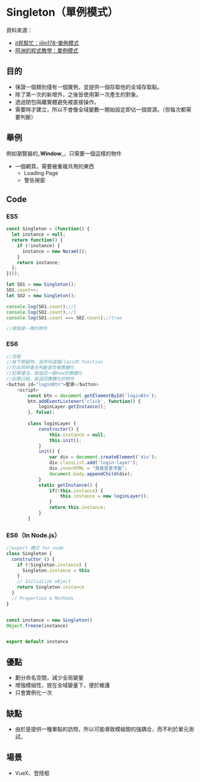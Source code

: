 # Singleton（單例模式）

資料來源：

* [it邦幫忙：jilin178-單例模式](https://ithelp.ithome.com.tw/articles/10202016) 
* [阿洲的程式教學：單例模式](http://monkeycoding.com/?p=969)

## 目的

* 保證一個類別僅有一個實例，並提供一個存取他的全域存取點。 
* 除了第一次的新增外，之後皆使用第一次產生的對象。 
* 透過閉包隔離實體避免被直接操作。 
* 需要時才建立，所以不會像全域變數一開始設定即佔一個資源。（但每次都需要判斷）

## 舉例

例如瀏覽器的_**Window**_，只需要一個這樣的物件

* 一個網頁，需要被重複共用的東西 
  * Loading Page 
  * 警告視窗

## Code

### ES5

```javascript
const Singleton = (function() {
  let instance = null;
  return function() {
    if (!instance) {
      instance = new Noraml();
    }
    return instance;
  };
})();

let SO1 = new Singleton();
SO1.count++;
let SO2 = new Singleton();

console.log(SO1.count);//1
console.log(SO2.count);//1
console.log(SO1.count === SO2.count);//true

//兩個是一樣的物件
```

### ES6



```javascript
//流程
//按下按鈕時，去呼叫這個class的 function
//於此同時會去判斷是否被實體化
//如果還沒，就返回一個new的實體化
//如果已經，就返回實體化的物件
<button id="loginBtn">登录</button>
    <script>
        const btn = document.getElementById('loginBtn');
        btn.addEventListener('click', function() {
            loginLayer.getInstance();
        }, false);
        
        class loginLayer {
            constructor() {
                this.instance = null;
                this.init();
            }
            init() {
                var div = document.createElement('div');
                div.classList.add('login-layer');
                div.innerHTML = "我是登录浮窗";
                document.body.appendChild(div);
            }
            static getInstance() {
                if(!this.instance) {
                    this.instance = new loginLayer();
                }
                return this.instance;
            }
        }
```

### ES6（In Node.js）

```javascript
//export 模式 for node
class Singleton {
  constructor () {
    if (!Singleton.instance) {
      Singleton.instance = this
    }
    // Initialize object
    return Singleton.instance
  }
  // Properties & Methods
}


const instance = new Singleton()
Object.freeze(instance)


export default instance
```

## 優點

* 劃分命名空間，減少全局變量 
* 增強模組性，放在全域變量下，便於維護 
* 只會實例化一次

## 缺點

* 由於是提供一種單點的訪問，所以可能導致模組間的強耦合，而不利於單元測試。

## 場景

* VueX、登陸框











